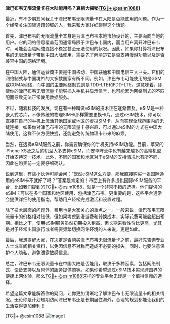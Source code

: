 **津巴布韦无限流量卡在大陆能用吗？真相大揭秘[[TG💪+ @esim1088](https://t.me/s/esim1088)]**

最近，有不少朋友问我关于津巴布韦无限流量卡在大陆是否能使用的问题。作为一个经常关注国际通讯领域的人，我来和大家详细聊聊这个话题。

首先，津巴布韦的无限流量卡本身是为津巴布韦本地市场设计的，主要面向当地的用户。它的网络信号覆盖范围通常局限于津巴布韦国内，而当用户离开津巴布韦时，可能会面临网络连接不稳定甚至无法使用的状况。因此，如果你打算将津巴布韦的无限流量卡带到中国大陆使用，需要先了解清楚它是否支持漫游功能以及是否兼容中国的网络环境。

在中国大陆，通信运营商主要是中国移动、中国联通和中国电信三大巨头。它们的网络制式与中国境外的大多数国家有所不同。例如，津巴布韦可能使用的是GSM或CDMA网络，而中国的主要网络制式则是TDD-LTE和FDD-LTE。这意味着，即使你的津巴布韦无限流量卡能够插入手机并显示信号，也可能因为网络制式的不匹配而导致无法正常使用数据服务。

不过，随着科技的发展，现在有一种叫做eSIM的技术正在逐渐普及。eSIM是一种嵌入式芯片，不像传统的物理SIM卡那样需要更换卡片。通过eSIM技术，你可以直接在自己的手机上激活其他国家或地区的虚拟SIM卡，从而实现全球范围内的无缝连接。如果你对津巴布韦的无限流量卡感兴趣，可以通过eSIM的方式在中国大陆使用，这样不仅方便快捷，还能避免传统物理卡带来的麻烦。

当然，在选择eSIM服务之前，你需要确保你的手机支持eSIM功能。目前，苹果的iPhone XS及之后的机型大多支持eSIM，而安卓阵营中也有越来越多的高端机型开始支持这一技术。此外，不同的国家和地区对于eSIM的支持情况也有所不同，因此在购买前一定要仔细确认。

说到这里，有些小伙伴可能会问：“既然eSIM这么方便，那我直接购买一张国际通用的eSIM卡不就好了吗？”答案是肯定的！市面上有许多提供国际eSIM服务的平台，比如我们提到的[TG💪+ @esim1088](https://t.me/s/esim1088)，就是一个非常不错的选择。他们提供的eSIM卡可以在多个国家和地区使用，包括津巴布韦。更重要的是，这些平台通常会提供详细的使用指南，帮助用户轻松完成激活和设置过程。

除了技术层面的问题外，费用也是大家关心的重点之一。一般来说，津巴布韦无限流量卡的价格相对较低，但如果考虑到漫游费和转换成本，实际花费可能会超出预期。相比之下，使用eSIM服务虽然初期投入稍高，但长期来看性价比更高，尤其是对于经常出国旅行或者需要频繁切换网络环境的人来说，更是如此。

最后，我想提醒大家，在决定是否购买津巴布韦无限流量卡之前，最好先咨询专业人士或查阅相关资料，以免因信息不对称而造成不必要的损失。同时，也要注意保护个人隐私，避免泄露敏感信息。

总之，津巴布韦无限流量卡在中国大陆是否能用，取决于多种因素，包括网络制式、设备支持以及具体的服务提供商等。如果你希望通过eSIM技术实现跨国界的便捷上网体验，那么[TG💪+ @esim1088](https://t.me/s/esim1088)这样的专业平台无疑是一个值得信赖的选择。

希望这篇文章能解答你的疑问，让你更加清晰地了解津巴布韦无限流量卡的相关情况。无论你是计划短期访问津巴布韦还是长期居住海外，合理的规划都能让我们的生活变得更加便利！

[[TG💪+ @esim1088](https://t.me/s/esim1088) ![Image](https://i.postimg.cc/4NQfJmqS/Snipaste-2025-05-13-00-14-12.png)]